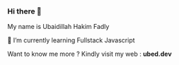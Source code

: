 ### Hi there 👋
My name is Ubaidillah Hakim Fadly

🌱 I’m currently learning Fullstack Javascript


Want to know me more ? 
Kindly visit my web : **ubed.dev**

<!--
**ubaidillahhf/ubaidillahhf** is a ✨ _special_ ✨ repository because its `README.md` (this file) appears on your GitHub profile.

Here are some ideas to get you started:

- 🔭 I’m currently working on ...
- 🌱 I’m currently learning ...
- 👯 I’m looking to collaborate on ...
- 🤔 I’m looking for help with ...
- 💬 Ask me about ...
- 📫 How to reach me: ...
- 😄 Pronouns: ...
- ⚡ Fun fact: ...
-->
